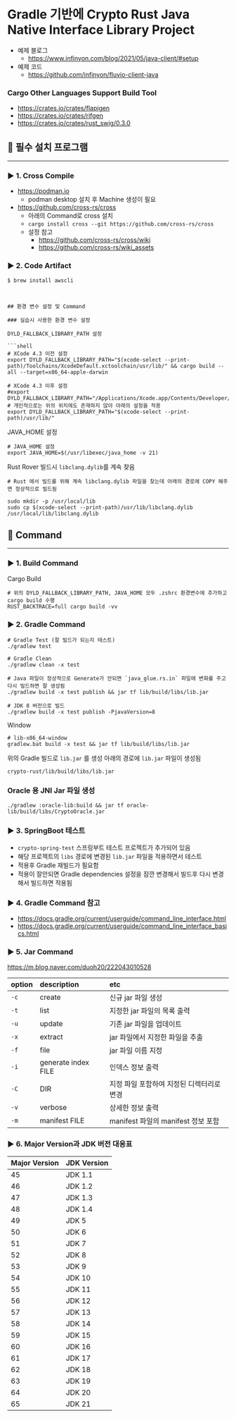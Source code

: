 # Gradle 기반에 Crypto Rust Java Native Interface Library Project

- 예제 블로그
  - https://www.infinyon.com/blog/2021/05/java-client/#setup
- 예제 코드
  - https://github.com/infinyon/fluvio-client-java

### Cargo Other Languages Support Build Tool

- https://crates.io/crates/flapigen
- https://crates.io/crates/rifgen
- https://crates.io/crates/rust_swig/0.3.0


## 🚦 필수 설치 프로그램

---

### ► 1. Cross Compile
  - https://podman.io
    - podman desktop 설치 후 Machine 생성이 필요
  - https://github.com/cross-rs/cross
    - 아래의 Command로 cross 설치 
    - `cargo install cross --git https://github.com/cross-rs/cross`
    - 설정 참고
      - https://github.com/cross-rs/cross/wiki
      - https://github.com/cross-rs/wiki_assets

### ► 2. Code Artifact

```shell
$ brew install awscli
```


```shell


## 환경 변수 설정 및 Command

### 실습시 사용한 환경 변수 설정

DYLD_FALLBACK_LIBRARY_PATH 설정

```shell
# XCode 4.3 이전 설정 
export DYLD_FALLBACK_LIBRARY_PATH="$(xcode-select --print-path)/Toolchains/XcodeDefault.xctoolchain/usr/lib/" && cargo build --all --target=x86_64-apple-darwin

# XCode 4.3 이후 설정
#export DYLD_FALLBACK_LIBRARY_PATH="/Applications/Xcode.app/Contents/Developer/Toolchains/XcodeDefault.xctoolchain/usr/lib/"
# 개인적으로는 위의 위치에도 존재하지 않아 아래의 설정을 적용
export DYLD_FALLBACK_LIBRARY_PATH="$(xcode-select --print-path)/usr/lib/"
```

JAVA_HOME 설정

```shell
# JAVA_HOME 설정
export JAVA_HOME=$(/usr/libexec/java_home -v 21)
```

Rust Rover 빌드시 `libclang.dylib`를 계속 찾음

```shell
# Rust 에서 빌드를 위해 계속 libclang.dylib 파일을 찾는데 아래의 경로에 COPY 해주면 정상적으로 빌드됨

sudo mkdir -p /usr/local/lib 
sudo cp $(xcode-select --print-path)/usr/lib/libclang.dylib /usr/local/lib/libclang.dylib
```

## 🚦 Command

---

### ► 1. Build Command

Cargo Build

```shell
# 위의 DYLD_FALLBACK_LIBRARY_PATH, JAVA_HOME 모두 .zshrc 환경변수에 추가하고 cargo build 수행
RUST_BACKTRACE=full cargo build -vv
```

### ► 2. Gradle Command

```shell
# Gradle Test (잘 빌드가 되는지 테스트)
./gradlew test

# Gradle Clean
./gradlew clean -x test

# Java 파일이 정상적으로 Generate가 안되면 `java_glue.rs.in` 파일에 변화를 주고 다시 빌드하면 잘 생성됨
./gradlew build -x test publish && jar tf lib/build/libs/lib.jar

# JDK 8 버전으로 빌드
./gradlew build -x test publish -PjavaVersion=8
```

Window 

```shell
# lib-x86_64-window
gradlew.bat build -x test && jar tf lib/build/libs/lib.jar
```

위의 Gradle 빌드로 `lib.jar` 를 생성 아래의 경로에 `lib.jar` 파일이 생성됨

`crypto-rust/lib/build/libs/lib.jar`

### Oracle 용 JNI Jar 파일 생성

```shell
./gradlew :oracle-lib:build && jar tf oracle-lib/build/libs/CryptoOracle.jar
```


### ► 3. SpringBoot 테스트

- `crypto-spring-test` 스프링부트 테스트 프로젝트가 추가되어 있음
- 해당 프로젝트의 `libs` 경로에 변경된 `lib.jar` 파일을 적용하면서 테스트
- 적용후 Gradle 재빌드가 필요함 
- 적용이 잘안되면 Gradle dependencies 설정을 잠깐 변경해서 빌드후 다시 변경해서 빌드하면 적용됨


### ► 4. Gradle Command 참고

- https://docs.gradle.org/current/userguide/command_line_interface.html
- https://docs.gradle.org/current/userguide/command_line_interface_basics.html

### ► 5. Jar Command

https://m.blog.naver.com/duoh20/222043010528

| option | description         | etc                                       |
| :----- | :------------------ | :---------------------------------------- |
| `-c`     | create              | 신규 jar 파일 생성                        |
| `-t`     | list                | 지정한 jar 파일의 목록 출력               |
| `-u`     | update              | 기존 jar 파일을 업데이트                  |
| `-x`     | extract             | jar 파일에서 지정한 파일을 추출           |
| `-f`     | file                | jar 파일 이름 지정                        |
| `-i`     | generate index FILE | 인덱스 정보 출력                          |
| `-C`     | DIR                 | 지정 파일 포함하여 지정된 디렉터리로 변경 |
| `-v`     | verbose             | 상세한 정보 출력                          |
| `-m`     | manifest FILE       | manifest 파일의 manifest 정보 포함        |

### ► 6. Major Version과 JDK 버전 대응표

| **Major Version** | **JDK Version** |
|------------------|---------------|
| 45 | JDK 1.1 |
| 46 | JDK 1.2 |
| 47 | JDK 1.3 |
| 48 | JDK 1.4 |
| 49 | JDK 5 |
| 50 | JDK 6 |
| 51 | JDK 7 |
| 52 | JDK 8 |
| 53 | JDK 9 |
| 54 | JDK 10 |
| 55 | JDK 11 |
| 56 | JDK 12 |
| 57 | JDK 13 |
| 58 | JDK 14 |
| 59 | JDK 15 |
| 60 | JDK 16 |
| 61 | JDK 17 |
| 62 | JDK 18 |
| 63 | JDK 19 |
| 64 | JDK 20 |
| 65 | JDK 21 |
